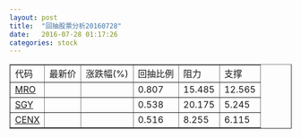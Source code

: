 ```yaml
---
layout: post
title:  "回抽股票分析20160728"
date:   2016-07-28 01:17:26
categories: stock
---
```

<script type="text/javascript">
var stockList = []
stockList.push('gb_mro');
stockList.push('gb_sgy');
stockList.push('gb_cenx');
</script>
<table border="1">
 <tr>
 <td>代码</td>
 <td>最新价</td>
 <td>涨跌幅(%)</td>
 <td>回抽比例</td>
 <td>阻力</td>
 <td>支撑</td>
</tr>
  <tr id="mro">
  <td><a href="http://stock.finance.sina.com.cn/usstock/quotes/MRO.html" target="_blank">MRO</a></td><td></td><td></td><td>0.807</td><td>15.485</td><td>12.565</td></tr>
  <tr id="sgy">
  <td><a href="http://stock.finance.sina.com.cn/usstock/quotes/SGY.html" target="_blank">SGY</a></td><td></td><td></td><td>0.538</td><td>20.175</td><td>5.245</td></tr>
  <tr id="cenx">
  <td><a href="http://stock.finance.sina.com.cn/usstock/quotes/CENX.html" target="_blank">CENX</a></td><td></td><td></td><td>0.516</td><td>8.255</td><td>6.115</td></tr>
</table>
